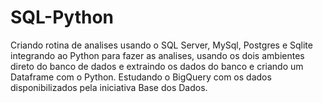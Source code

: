 # SQL-Python
Criando rotina de analises usando o SQL Server, MySql, Postgres e Sqlite integrando ao Python para fazer as analises,
usando os dois ambientes direto do banco de dados e extraindo os dados do banco e criando um Dataframe com o Python.
Estudando o BigQuery com os dados disponibilizados pela iniciativa Base dos Dados.
